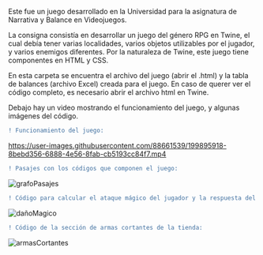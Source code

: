 <p>Este fue un juego desarrollado en la Universidad para la asignatura de Narrativa y Balance en Videojuegos.</p>
<p>La consigna consistía en desarrollar un juego del género RPG en Twine, el cual debía tener varias localidades, varios objetos utilizables por el jugador, y varios enemigos diferentes. Por la naturaleza de Twine, este juego tiene componentes en HTML y CSS.</p>
<p>En esta carpeta se encuentra el archivo del juego (abrir el .html) y la tabla de balances (archivo Excel) creada para el juego. En caso de querer ver el código completo, es necesario abrir el archivo html en Twine.</p>
<p>Debajo hay un video mostrando el funcionamiento del juego, y algunas imágenes del código.</p>


```diff
! Funcionamiento del juego:
```

https://user-images.githubusercontent.com/88661539/199895918-8bebd356-6888-4e56-8fab-cb5193cc84f7.mp4

```diff
! Pasajes con los códigos que componen el juego:
```
![grafoPasajes](https://user-images.githubusercontent.com/88661539/199896563-9a9962e7-4449-434c-881b-e363dc394e23.png)


```diff
! Código para calcular el ataque mágico del jugador y la respuesta del enemigo:
```
![dañoMagico](https://user-images.githubusercontent.com/88661539/199896648-0f47cb5e-edeb-4283-a588-f7dae6ac7689.png)

```diff
! Código de la sección de armas cortantes de la tienda:
```
![armasCortantes](https://user-images.githubusercontent.com/88661539/199896749-951c3d9a-ba34-4b8a-95a7-208348b6ad8f.png)
